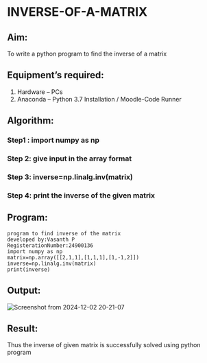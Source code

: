 # INVERSE-OF-A-MATRIX
## Aim:
To write a python program to find the inverse of a matrix
## Equipment’s required:
1. 	Hardware – PCs
2. 	Anaconda – Python 3.7 Installation / Moodle-Code Runner
## Algorithm:
### Step1 : import numpy as np
### Step 2: give input in the array format
### Step 3: inverse=np.linalg.inv(matrix)
### Step 4: print the inverse of the given matrix

## Program:
```
program to find inverse of the matrix
developed by:Vasanth P
RegisterationNumber:24900136
import numpy as np
matrix=np.array([[2,1,1],[1,1,1],[1,-1,2]])
inverse=np.linalg.inv(matrix)
print(inverse)
```
## Output:
![Screenshot from 2024-12-02 20-21-07](https://github.com/user-attachments/assets/29296687-d99c-4a6e-9ec6-f2bb091ef710)

## Result:
Thus the inverse of given matrix is successfully solved using python program

